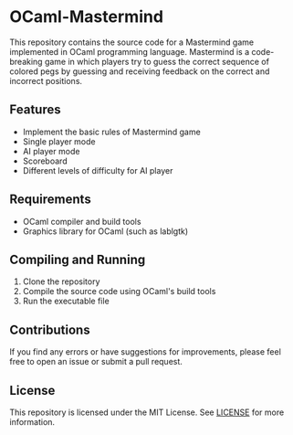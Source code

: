 # OCaml-Mastermind

This repository contains the source code for a Mastermind game implemented in OCaml programming language. Mastermind is a code-breaking game in which players try to guess the correct sequence of colored pegs by guessing and receiving feedback on the correct and incorrect positions.

## Features
- Implement the basic rules of Mastermind game
- Single player mode
- AI player mode
- Scoreboard
- Different levels of difficulty for AI player

## Requirements
- OCaml compiler and build tools
- Graphics library for OCaml (such as lablgtk)

## Compiling and Running
1. Clone the repository
2. Compile the source code using OCaml's build tools
3. Run the executable file 

## Contributions

If you find any errors or have suggestions for improvements, please feel free to open an issue or submit a pull request.

## License

This repository is licensed under the MIT License. See [LICENSE](LICENSE) for more information.
